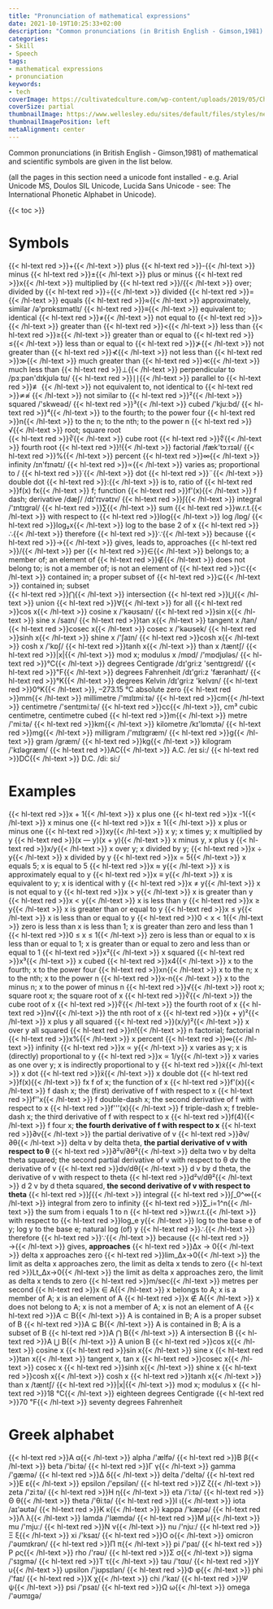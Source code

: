 ```yaml
---
title: "Pronunciation of mathematical expressions"
date: 2021-10-19T10:25:33+02:00
description: "Common pronunciations (in British English - Gimson,1981) of mathematical and scientific symbols are given in the list below"
categories:
- Skill
- Speech
tags:
- mathematical expressions
- pronunciation
keywords:
- tech
coverImage: https://cultivatedculture.com/wp-content/uploads/2019/05/Chromatic-LinkedIn-Cover-Photo-Background-1024x311.png
coverSize: partial
thumbnailImage: https://www.wellesley.edu/sites/default/files/styles/news_refresh_hero/public/assets/dailyshot/ds_461390782.jpg?itok=jr0Buv1t
thumbnailImagePosition: left
metaAlignment: center
---
```

Common pronunciations (in British English - Gimson,1981) of mathematical and scientific symbols are given in the list below.
<!--more-->
(all the pages in this section need a unicode font installed - e.g. Arial Unicode MS, Doulos SIL Unicode, Lucida Sans Unicode - see: The International Phonetic Alphabet in Unicode).

{{< toc >}}

# Symbols

{{< hl-text red >}}+{{< /hl-text >}} plus
{{< hl-text red >}}-{{< /hl-text >}}	minus
{{< hl-text red >}}±{{< /hl-text >}} plus or minus
{{< hl-text red >}}x{{< /hl-text >}}	  multiplied by
{{< hl-text red >}}/{{< /hl-text >}} over; divided by
{{< hl-text red >}}÷{{< /hl-text >}}	  divided
{{< hl-text red >}}={{< /hl-text >}}	 equals
{{< hl-text red >}}≈{{< /hl-text >}} approximately, similar /ə'prɒksɪmətlɪ/
{{< hl-text red >}}≡{{< /hl-text >}} equivalent to; identical
{{< hl-text red >}}≠{{< /hl-text >}} not equal to
{{< hl-text red >}}>{{< /hl-text >}} 	greater than
{{< hl-text red >}}<{{< /hl-text >}} 	less than
{{< hl-text red >}}≥{{< /hl-text >}} 	greater than or equal to
{{< hl-text red >}}≤{{< /hl-text >}} 	less than or equal to
{{< hl-text red >}}⊁{{< /hl-text >}}	not greater than
{{< hl-text red >}}⊀{{< /hl-text >}}	not less than
{{< hl-text red >}}≫{{< /hl-text >}}	much greater than
{{< hl-text red >}}≪{{< /hl-text >}}	much less than
{{< hl-text red >}}⊥{{< /hl-text >}}	perpendicular to	/pɜːpən'dɪkjʊlə tʊ/
{{< hl-text red >}}∣∣{{< /hl-text >}}	parallel to
{{< hl-text red >}}≢ {{< /hl-text >}} not equivalent to, not identical to
{{< hl-text red >}}≄≉	{{< /hl-text >}} not similar to
{{< hl-text red >}}²{{< /hl-text >}}	squared	/'skweəd/
{{< hl-text red >}}³{{< /hl-text >}}	cubed	/'kju:bd/
{{< hl-text red >}}⁴{{< /hl-text >}}	to the fourth;  to the power four
{{< hl-text red >}}n{{< /hl-text >}}	to the n; to the nth; to the power n
{{< hl-text red >}}√{{< /hl-text >}}	root; square root	 
{{< hl-text red >}}∛{{< /hl-text >}}	cube root
{{< hl-text red >}}∜{{< /hl-text >}} fourth root
{{< hl-text red >}}!{{< /hl-text >}}	factorial	/fæk'tɔːrɪəl/
{{< hl-text red >}}%{{< /hl-text >}}	percent
{{< hl-text red >}}∞{{< /hl-text >}}	infinity	/ɪn'fɪnətɪ/
{{< hl-text red >}}∝{{< /hl-text >}}	varies as; proportional to /
{{< hl-text red >}}˙{{< /hl-text >}}	dot
{{< hl-text red >}}¨{{< /hl-text >}}	double dot
{{< hl-text red >}}:{{< /hl-text >}}	is to, ratio of
{{< hl-text red >}}f(x) fx{{< /hl-text >}}	f; function
{{< hl-text red >}}f'(x){{< /hl-text >}}	f dash; derivative /dæʃ/ /dɪ'rɪvətɪv/
{{< hl-text red >}}∫{{< /hl-text >}}	integral	/'ɪntɪgrəl/
{{< hl-text red >}}∑{{< /hl-text >}}	sum
{{< hl-text red >}}w.r.t.{{< /hl-text >}}	with respect to
{{< hl-text red >}}log{{< /hl-text >}}	log 	/lɒg/
{{< hl-text red >}}log₂x{{< /hl-text >}}	log to the base 2 of x
{{< hl-text red >}}∴{{< /hl-text >}}	therefore
{{< hl-text red >}}∵{{< /hl-text >}}	because
{{< hl-text red >}}→{{< /hl-text >}}	gives, leads to, approaches
{{< hl-text red >}}/{{< /hl-text >}}	per
{{< hl-text red >}}∈{{< /hl-text >}}	belongs to; a member of;  an element of
{{< hl-text red >}}∉{{< /hl-text >}}	does not belong to; is not a member of; is not an element of
{{< hl-text red >}}⊂{{< /hl-text >}}	contained in;  a proper subset of
{{< hl-text red >}}⊆{{< /hl-text >}}	contained in; subset 	
{{< hl-text red >}}⋂{{< /hl-text >}}	intersection
{{< hl-text red >}}⋃{{< /hl-text >}}	union
{{< hl-text red >}}∀{{< /hl-text >}}	for all
{{< hl-text red >}}cos x{{< /hl-text >}} cosine x	/'kəʊsaɪn/
{{< hl-text red >}}sin x{{< /hl-text >}}	sine x	/saɪn/
{{< hl-text red >}}tan x{{< /hl-text >}}	tangent x	/tan/
{{< hl-text red >}}cosec x{{< /hl-text >}}	cosec x	/'kəʊsek/
{{< hl-text red >}}sinh x{{< /hl-text >}}	shine x	/'ʃaɪn/
{{< hl-text red >}}cosh x{{< /hl-text >}}	cosh x	/'kɒʃ/
{{< hl-text red >}}tanh x{{< /hl-text >}}	than x	/tæntʃ/
{{< hl-text red >}}|x|{{< /hl-text >}}	mod x; modulus x	/mɒd/ /'mɒdjʊləs/
{{< hl-text red >}}℃{{< /hl-text >}}	degrees Centigrade	/dɪ'gri:z 'sentɪgreɪd/
{{< hl-text red >}}℉{{< /hl-text >}}	degrees Fahrenheit	/dɪ'gri:z 'færənhaɪt/
{{< hl-text red >}}°K{{< /hl-text >}}	degrees Kelvin	/dɪ'gri:z 'kelvɪn/
{{< hl-text red >}}0°K{{< /hl-text >}}, –273.15 °C	absolute zero
{{< hl-text red >}}mm{{< /hl-text >}}	millimetre	/'mɪlɪmiːtə/
{{< hl-text red >}}cm{{< /hl-text >}}	centimetre	/'sentɪmiːtə/
{{< hl-text red >}}cc{{< /hl-text >}}, cm³	cubic centimetre, centimetre cubed
{{< hl-text red >}}m{{< /hl-text >}}	metre	/'miːtə/
{{< hl-text red >}}km{{< /hl-text >}}	kilometre	/kɪ'lɒmɪtə/
{{< hl-text red >}}mg{{< /hl-text >}}	milligram	/'mɪlɪgræm/
{{< hl-text red >}}g{{< /hl-text >}}	gram	/græm/
{{< hl-text red >}}kg{{< /hl-text >}}	kilogram	/'kɪləgræm/
{{< hl-text red >}}AC{{< /hl-text >}}	A.C.	/eɪ si:/
{{< hl-text red >}}DC{{< /hl-text >}}	D.C.	/di: si:/

# Examples
{{< hl-text red >}}x + 1{{< /hl-text >}}	x plus one
{{< hl-text red >}}x -1{{< /hl-text >}}	x minus one
{{< hl-text red >}}x ± 1{{< /hl-text >}}	x plus or minus one
{{< hl-text red >}}xy{{< /hl-text >}}	x y;  x times y; x multiplied by y
{{< hl-text red >}}(x — y)(x + y){{< /hl-text >}}	 x minus y, x plus y
{{< hl-text red >}}x/y{{< /hl-text >}}	x over y;  x divided by y;
{{< hl-text red >}}x ÷ y{{< /hl-text >}}	x divided by y
{{< hl-text red >}}x = 5{{< /hl-text >}}	x equals 5;  x is equal to 5
{{< hl-text red >}}x ≈ y{{< /hl-text >}}	x is approximately equal to y
{{< hl-text red >}}x ≡ y{{< /hl-text >}}	x is equivalent to y;  x is identical with y
{{< hl-text red >}}x ≠ y{{< /hl-text >}}	x is not equal to y
{{< hl-text red >}}x > y{{< /hl-text >}}	 x is greater than y
{{< hl-text red >}}x < y{{< /hl-text >}}	 x is less than y
{{< hl-text red >}}x ≥ y{{< /hl-text >}}	x is greater than or equal to y
{{< hl-text red >}}x ≤ y{{< /hl-text >}}	x is less than or equal to y
{{< hl-text red >}}0 < x < 1{{< /hl-text >}}	zero is less than x is less than 1; x is greater than zero and less than 1
{{< hl-text red >}}0 ≤ x ≤ 1{{< /hl-text >}}	zero is less than or equal to x is less than or equal to 1; x is greater than or equal to zero and less than or equal to 1
{{< hl-text red >}}x²{{< /hl-text >}}	x squared
{{< hl-text red >}}x³{{< /hl-text >}}	x cubed
{{< hl-text red >}}x4{{< /hl-text >}}	x to the fourth;  x to the power four
{{< hl-text red >}}xn{{< /hl-text >}}	x to the n; x to the nth;  x to the power n
{{< hl-text red >}}x-n{{< /hl-text >}}	x to the minus n;  x to the power of minus n
{{< hl-text red >}}√{{< /hl-text >}}	root x; square root x; the square root of x
{{< hl-text red >}}∛{{< /hl-text >}}	the cube root of x
{{< hl-text red >}}∜{{< /hl-text >}}	the fourth root of x
{{< hl-text red >}}n√{{< /hl-text >}} the nth root of x
{{< hl-text red >}}(x + y)²{{< /hl-text >}}	x plus y all squared
{{< hl-text red >}}(x/y)²{{< /hl-text >}}	x over y all squared
{{< hl-text red >}}n!{{< /hl-text >}}	n factorial; factorial n
{{< hl-text red >}}x%{{< /hl-text >}}	x percent
{{< hl-text red >}}∞{{< /hl-text >}}	infinity
{{< hl-text red >}}x ∝ y{{< /hl-text >}}	x varies as y; x is (directly) proportional to y
{{< hl-text red >}}x ∝ 1/y{{< /hl-text >}}	x varies as one over y; x is indirectly proportional to y
{{< hl-text red >}}ẋ{{< /hl-text >}}	x dot
{{< hl-text red >}}ẍ{{< /hl-text >}}	x double dot
{{< hl-text red >}}f(x){{< /hl-text >}} fx	f of x; the function of x
{{< hl-text red >}}f'(x){{< /hl-text >}}	f dash x; the (first) derivative of f with respect to x
{{< hl-text red >}}f''x{{< /hl-text >}}	f double-dash x; the second derivative of f with respect to x
{{< hl-text red >}}f'''(x){{< /hl-text >}}	f triple-dash x; f treble-dash x; the third derivative of f with respect to x
{{< hl-text red >}}f(4){{< /hl-text >}}	f four x; **the fourth derivative of f with respect to x**
{{< hl-text red >}}∂v{{< /hl-text >}}	the partial derivative of v
{{< hl-text red >}}∂v/∂θ{{< /hl-text >}}	delta v by delta theta, **the partial derivative of v with respect to θ**
{{< hl-text red >}}∂²v/∂θ²{{< /hl-text >}}	delta two v by delta theta squared; the second partial derivative of v with respect to θ
dv 	the derivative of v
{{< hl-text red >}}dv/dθ{{< /hl-text >}} d v by d theta, the derivative of v with respect to theta
{{< hl-text red >}}d²v/dθ²{{< /hl-text >}} d 2 v by d theta squared, **the second derivative of v with respect to theta**
{{< hl-text red >}}∫{{< /hl-text >}} 	integral
{{< hl-text red >}}∫_0^∞{{< /hl-text >}} 	integral from zero to infinity
{{< hl-text red >}}∑_i=1^n{{< /hl-text >}}	the sum from i equals 1 to n
{{< hl-text red >}}w.r.t.{{< /hl-text >}}	with respect to
{{< hl-text red >}}log_e y{{< /hl-text >}}	log to the base e of y; log y to the base e; natural log (of) y
{{< hl-text red >}}∴{{< /hl-text >}}	therefore
{{< hl-text red >}}∵{{< /hl-text >}}	because
{{< hl-text red >}}→{{< /hl-text >}}	gives, **approaches**
{{< hl-text red >}}Δx → 0{{< /hl-text >}}	delta x approaches zero
{{< hl-text red >}}lim_Δx→0{{< /hl-text >}} the limit as delta x approaches zero, the limit as delta x tends to zero
{{< hl-text red >}}Lt_Δx→0{{< /hl-text >}} the limit as delta x approaches zero, the limit as delta x tends to zero
{{< hl-text red >}}m/sec{{< /hl-text >}} metres per second
{{< hl-text red >}}x ∈ A{{< /hl-text >}} x belongs to A; x is a member of A; x is an element of A
{{< hl-text red >}}x ∉ A{{< /hl-text >}} x does not belong to A; x is not  a member of A; x is not an element of A
{{< hl-text red >}}A ⊂ B{{< /hl-text >}}  A is contained in B; A is a proper subset of B
{{< hl-text red >}}A ⊆ B{{< /hl-text >}} A is contained in B; A is a subset of B
{{< hl-text red >}}A ⋂ B{{< /hl-text >}} A intersection B
{{< hl-text red >}}A ⋃ B{{< /hl-text >}}	A union B
{{< hl-text red >}}cos x{{< /hl-text >}} cosine x
{{< hl-text red >}}sin x{{< /hl-text >}}	sine x
{{< hl-text red >}}tan x{{< /hl-text >}}	tangent x, tan x
{{< hl-text red >}}cosec x{{< /hl-text >}}	cosec x
{{< hl-text red >}}sinh x{{< /hl-text >}}	shine x
{{< hl-text red >}}cosh x{{< /hl-text >}}	cosh x
{{< hl-text red >}}tanh x{{< /hl-text >}}	than x /tæntʃ/
{{< hl-text red >}}|x|{{< /hl-text >}}	mod x; modulus x
{{< hl-text red >}}18 ℃{{< /hl-text >}}	eighteen degrees Centigrade
{{< hl-text red >}}70 ℉{{< /hl-text >}}	seventy degrees Fahrenheit

# Greek alphabet

{{< hl-text red >}}Α	α{{< /hl-text >}}	alpha	/'ælfə/
{{< hl-text red >}}Β	β{{< /hl-text >}}	beta	/'bi:tə/
{{< hl-text red >}}Γ	γ{{< /hl-text >}}	gamma	/'gæmə/
{{< hl-text red >}}Δ	δ{{< /hl-text >}}	delta	/'deltə/
{{< hl-text red >}}Ε	ε{{< /hl-text >}}	epsilon	/'epsilən/
{{< hl-text red >}}Ζ	ζ{{< /hl-text >}}	zeta	/'ziːtə/
{{< hl-text red >}}Η	η{{< /hl-text >}}	eta	/'iːtə/
{{< hl-text red >}}Θ	θ{{< /hl-text >}}	theta	/'θiːtə/
{{< hl-text red >}}Ι	ι{{< /hl-text >}}	iota	/aɪ'əʊtə/
{{< hl-text red >}}Κ	κ{{< /hl-text >}}	kappa	/'kæpə/
{{< hl-text red >}}Λ	λ{{< /hl-text >}}	lamda	/'læmdə/
{{< hl-text red >}}Μ	μ{{< /hl-text >}}	mu	/'mjuː/
{{< hl-text red >}}Ν	ν{{< /hl-text >}}	nu	/'njuː/
{{< hl-text red >}}Ξ	ξ{{< /hl-text >}}	xi	/'ksaɪ/
{{< hl-text red >}}Ο	ο{{< /hl-text >}}	omicron	/'əʊmɪkrən/
{{< hl-text red >}}Π	π{{< /hl-text >}}	pi	/'paɪ/
{{< hl-text red >}}Ρ	ρς{{< /hl-text >}}	rho	/'rəʊ/
{{< hl-text red >}}Σ	σ{{< /hl-text >}}	sigma	/'sɪgmə/
{{< hl-text red >}}Τ	τ{{< /hl-text >}}	tau	/'tɑʊ/
{{< hl-text red >}}Υ	υ{{< /hl-text >}}	upsilon	/'jʊpsɪlən/
{{< hl-text red >}}Φ	φ{{< /hl-text >}}	phi	/'faɪ/
{{< hl-text red >}}Χ	χ{{< /hl-text >}}	chi	/'kaɪ/
{{< hl-text red >}}Ψ	ψ{{< /hl-text >}}	psi	/'psaɪ/
{{< hl-text red >}}Ω	ω{{< /hl-text >}}	omega	/'əʊmɪgə/
